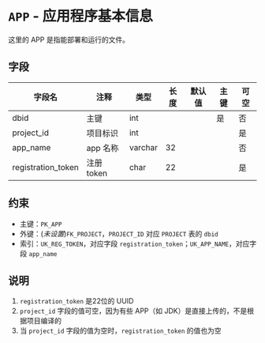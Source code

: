 # `APP` - 应用程序基本信息

这里的 APP 是指能部署和运行的文件。

## 字段

| 字段名             | 注释       | 类型    | 长度 | 默认值 | 主键 | 可空 |
| ------------------ | ---------- | ------- | ---- | ------ | ---- | ---- |
| dbid               | 主键       | int     |      |        | 是   | 否   |
| project_id         | 项目标识   | int     |      |        |      | 是   |
| app_name           | app 名称   | varchar | 32   |        |      | 否   |
| registration_token | 注册 token | char    | 22   |        |      | 是   |

## 约束

* 主键：`PK_APP`
* 外键：(*未设置*)`FK_PROJECT`，`PROJECT_ID` 对应 `PROJECT` 表的 `dbid`
* 索引：`UK_REG_TOKEN`，对应字段 `registration_token`；`UK_APP_NAME`，对应字段 `app_name`

## 说明

1. `registration_token` 是22位的 UUID
2. `project_id` 字段的值可空，因为有些 APP（如 JDK）是直接上传的，不是根据项目编译的
3. 当 `project_id` 字段的值为空时，`registration_token` 的值也为空